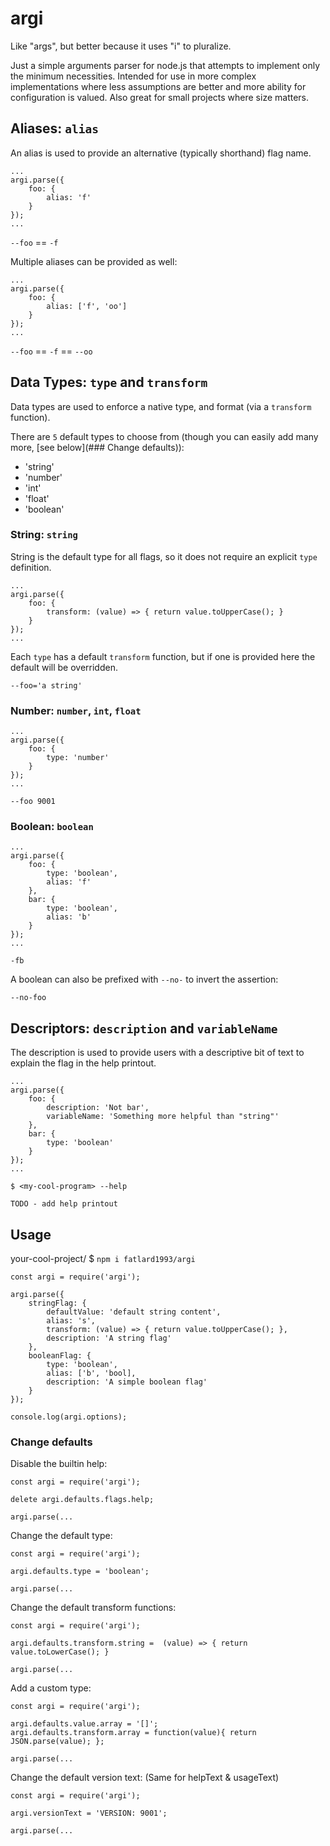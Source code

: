 # argi

Like "args", but better because it uses "i" to pluralize.

Just a simple arguments parser for node.js that attempts to implement only the minimum necessities. Intended for use in more complex implementations where less assumptions are better and more ability for configuration is valued. Also great for small projects where size matters.


## Aliases: `alias`

An alias is used to provide an alternative (typically shorthand) flag name.
```
...
argi.parse({
	foo: {
		alias: 'f'
	}
});
...
```
`--foo` == `-f`


Multiple aliases can be provided as well:
```
...
argi.parse({
	foo: {
		alias: ['f', 'oo']
	}
});
...
```
`--foo` == `-f` == `--oo`


## Data Types: `type` and `transform`

Data types are used to enforce a native type, and format (via a `transform` function).

There are `5` default types to choose from (though you can easily add many more, [see below](### Change defaults)):
* 'string'
* 'number'
* 'int'
* 'float'
* 'boolean'


### String: `string`

String is the default type for all flags, so it does not require an explicit `type` definition.

```
...
argi.parse({
	foo: {
		transform: (value) => { return value.toUpperCase(); }
	}
});
...
```

Each `type` has a default `transform` function, but if one is provided here the default will be overridden.

`--foo='a string'`


### Number: `number`, `int`, `float`

```
...
argi.parse({
	foo: {
		type: 'number'
	}
});
...
```

`--foo 9001`

### Boolean: `boolean`

```
...
argi.parse({
	foo: {
		type: 'boolean',
		alias: 'f'
	},
	bar: {
		type: 'boolean',
		alias: 'b'
	}
});
...
```

`-fb`

A boolean can also be prefixed with `--no-` to invert the assertion:

`--no-foo`


## Descriptors: `description` and `variableName`

The description is used to provide users with a descriptive bit of text to explain the flag in the help printout.

```
...
argi.parse({
	foo: {
		description: 'Not bar',
		variableName: 'Something more helpful than "string"'
	},
	bar: {
		type: 'boolean'
	}
});
...
```

```
$ <my-cool-program> --help

TODO - add help printout
```


## Usage

your-cool-project/ $ `npm i fatlard1993/argi`

```
const argi = require('argi');

argi.parse({
	stringFlag: {
		defaultValue: 'default string content',
		alias: 's',
		transform: (value) => { return value.toUpperCase(); },
		description: 'A string flag'
	},
	booleanFlag: {
		type: 'boolean',
		alias: ['b', 'bool],
		description: 'A simple boolean flag'
	}
});

console.log(argi.options);
```

### Change defaults

Disable the builtin help:
```
const argi = require('argi');

delete argi.defaults.flags.help;

argi.parse(...
```

Change the default type:
```
const argi = require('argi');

argi.defaults.type = 'boolean';

argi.parse(...
```

Change the default transform functions:
```
const argi = require('argi');

argi.defaults.transform.string =  (value) => { return value.toLowerCase(); }

argi.parse(...
```

Add a custom type:
```
const argi = require('argi');

argi.defaults.value.array = '[]';
argi.defaults.transform.array = function(value){ return JSON.parse(value); };

argi.parse(...
```

Change the default version text:
(Same for helpText & usageText)
```
const argi = require('argi');

argi.versionText = 'VERSION: 9001';

argi.parse(...
```